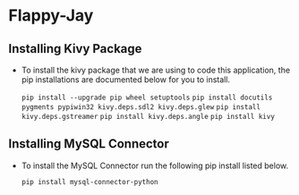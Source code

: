 # Flappy-Jay

## Installing Kivy Package
* To install the kivy package that we are using to code this application, the pip installations are documented below for you to install.

    `pip install --upgrade pip wheel setuptools`
    `pip install docutils pygments pypiwin32 kivy.deps.sdl2 kivy.deps.glew`
    `pip install kivy.deps.gstreamer`
    `pip install kivy.deps.angle`
    `pip install kivy`

## Installing MySQL Connector
 * To install the MySQL Connector run the following pip install listed below.

    `pip install mysql-connector-python`
